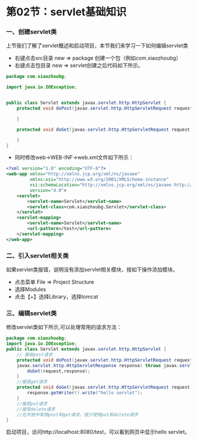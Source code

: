 # 第02节：servlet基础知识

### 一、创建servlet类
上节我们了解了servlet概述和启动项目，本节我们来学习一下如何编辑servlet类
* 右键点击src目录 new => package 创建一个包（例如com.xiaozhoubg）
* 右键点击包目录 new => servlet创建之后代码如下所示。

``` java
package com.xiaozhoubg;

import java.io.IOException;


public class Servlet extends javax.servlet.http.HttpServlet {
    protected void doPost(javax.servlet.http.HttpServletRequest request, javax.servlet.http.HttpServletResponse response) throws javax.servlet.ServletException, IOException {

    }

    protected void doGet(javax.servlet.http.HttpServletRequest request, javax.servlet.http.HttpServletResponse response) throws javax.servlet.ServletException, IOException {

    }
}

```

* 同时修改web->WEB-INF->web.xml文件如下所示：

``` xml
<?xml version="1.0" encoding="UTF-8"?>
<web-app xmlns="http://xmlns.jcp.org/xml/ns/javaee"
         xmlns:xsi="http://www.w3.org/2001/XMLSchema-instance"
         xsi:schemaLocation="http://xmlns.jcp.org/xml/ns/javaee http://xmlns.jcp.org/xml/ns/javaee/web-app_4_0.xsd"
         version="4.0">
    <servlet>
        <servlet-name>Servlet</servlet-name>
        <servlet-class>com.xiaozhoubg.Servlet</servlet-class>
    </servlet>
    <servlet-mapping>
        <servlet-name>Servlet</servlet-name>
        <url-pattern>/test</url-pattern>
    </servlet-mapping>
</web-app>
```

### 二、引入servlet相关类

如果servlet类报错，说明没有添加servlet相关模块，按如下操作添加模块。

* 点击菜单 File => Project Structure
* 选择Modules
* 点击【+】选择Library，选择tomcat

### 三、编辑servlet类

修改servlet类如下所示,可以处理常用的请求方法：

``` java
package com.xiaozhoubg;
import java.io.IOException;
public class Servlet extends javax.servlet.http.HttpServlet {
    // 接收post请求
    protected void doPost(javax.servlet.http.HttpServletRequest request, 
    javax.servlet.http.HttpServletResponse response) throws javax.servlet.ServletException, IOException {
        doGet(request,response);
    }
    //接受get请求
    protected void doGet(javax.servlet.http.HttpServletRequest request, javax.servlet.http.HttpServletResponse response) throws javax.servlet.ServletException, IOException {
        response.getWriter().write("hello servlet");
    }
    //接受put请求
    //接受delete请求
    //在开放中常用post和get请求，很少使用put和delete请求
}

```

启动项目，访问http://localhost:8080/test，可以看到网页中显示hello servlet。
